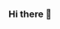### Hi there 👋

<!--
**minicloudsky/minicloudsky** is a ✨ _special_ ✨ repository because its `README.md` (this file) appears on your GitHub profile.

Here are some ideas to get you started:

- 🔭 I’m currently working on bigdata、frontend and backend development
- 🌱 I’m currently learning golang and k8s
- 👯 I’m looking to collaborate on golang and k8s ops
- 🤔 I’m looking for help with frontend
- 💬 Ask me about python and algorithms
- 📫 How to reach me: minicloudsky@gmail.com
- 😄 Pronouns: ...
- ⚡ Fun fact: ...
-->
